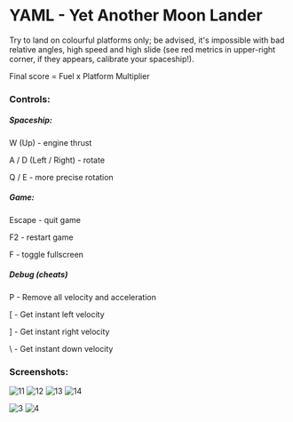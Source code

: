 # YAML - Yet Another Moon Lander

Try to land on colourful platforms only; be advised, it's impossible with bad relative angles, high speed and high slide (see red metrics in upper-right corner, if they appears, calibrate your spaceship!).

Final score = Fuel x Platform Multiplier

### Controls:

##### Spaceship:

W (Up) - engine thrust

A / D (Left / Right) - rotate

Q / E - more precise rotation

##### Game:

Escape - quit game

F2 - restart game

F - toggle fullscreen

##### Debug (cheats)

P - Remove all velocity and acceleration

\[ - Get instant left velocity

\] - Get instant right velocity

\\ - Get instant down velocity

### Screenshots:

![11](https://user-images.githubusercontent.com/50321432/211220649-c62d1363-8963-4015-b72a-ebde81bf4d42.jpg)
![12](https://user-images.githubusercontent.com/50321432/211220650-364581da-0047-4d3b-a9d6-4bc2d29cd0d5.jpg)
![13](https://user-images.githubusercontent.com/50321432/211220654-e0e1976c-fa81-4b2c-b05c-7a259c918c05.jpg)
![14](https://user-images.githubusercontent.com/50321432/211220655-9236e40d-33c1-4fac-aeb7-56e2ea36d66f.jpg)

![3](https://user-images.githubusercontent.com/50321432/211219374-a983e100-86a4-47d8-96a1-ee1b2d33b62a.jpg)
![4](https://user-images.githubusercontent.com/50321432/211219376-6edb7619-8038-4946-aacf-193b24ac4a63.jpg)
